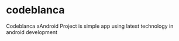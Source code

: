 # codeblanca
Codeblanca aAndroid Project  is simple app using latest technology in android development
